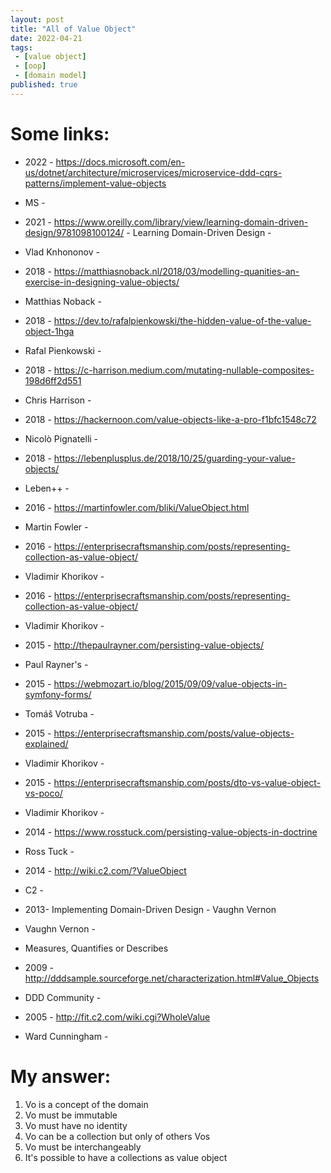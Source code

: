 ```yaml
---
layout: post
title: "All of Value Object"
date: 2022-04-21
tags:
 - [value object]
 - [oop]
 - [domain model]
published: true
---
```


# Some links:

- 2022 - https://docs.microsoft.com/en-us/dotnet/architecture/microservices/microservice-ddd-cqrs-patterns/implement-value-objects
- MS - 

- 2021 - https://www.oreilly.com/library/view/learning-domain-driven-design/9781098100124/ - Learning Domain-Driven Design -
- Vlad Knhononov -  

- 2018 - https://matthiasnoback.nl/2018/03/modelling-quanities-an-exercise-in-designing-value-objects/
- Matthias Noback -

- 2018 - https://dev.to/rafalpienkowski/the-hidden-value-of-the-value-object-1hga
- Rafal Pienkowski - 

- 2018 - https://c-harrison.medium.com/mutating-nullable-composites-198d6ff2d551
- Chris Harrison - 

- 2018 - https://hackernoon.com/value-objects-like-a-pro-f1bfc1548c72
- Nicolò Pignatelli -

- 2018 - https://lebenplusplus.de/2018/10/25/guarding-your-value-objects/
- Leben++ - 

- 2016 - https://martinfowler.com/bliki/ValueObject.html
- Martin Fowler - 

- 2016 - https://enterprisecraftsmanship.com/posts/representing-collection-as-value-object/
- Vladimir Khorikov -

- 2016 - https://enterprisecraftsmanship.com/posts/representing-collection-as-value-object/
- Vladimir Khorikov -

- 2015 - http://thepaulrayner.com/persisting-value-objects/
- Paul Rayner's - 

- 2015 - https://webmozart.io/blog/2015/09/09/value-objects-in-symfony-forms/
- Tomáš Votruba -

- 2015 - https://enterprisecraftsmanship.com/posts/value-objects-explained/
- Vladimir Khorikov -

- 2015 - https://enterprisecraftsmanship.com/posts/dto-vs-value-object-vs-poco/
- Vladimir Khorikov -

- 2014 - https://www.rosstuck.com/persisting-value-objects-in-doctrine
- Ross Tuck -

- 2014 - http://wiki.c2.com/?ValueObject
- C2 - 

- 2013- Implementing Domain-Driven Design - Vaughn Vernon
- Vaughn Vernon - 
- Measures, Quantifies or Describes 

- 2009 - http://dddsample.sourceforge.net/characterization.html#Value_Objects
- DDD Community -

- 2005 - http://fit.c2.com/wiki.cgi?WholeValue
- Ward Cunningham -



# My answer:
1. Vo is a concept of the domain 
2. Vo must be immutable
3. Vo must have no identity
4. Vo can be a collection but only of others Vos
5. Vo must be interchangeably
6. It's possible to have a collections as value object 


